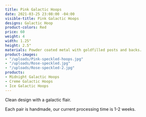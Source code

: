 ```yaml
---
title: Pink Galactic Hoops
date: 2021-03-25 23:08:00 -04:00
visible-title: Pink Galactic Hoops
designs: Galactic Hoop
product-colors: Red
price: 60
weight: 4
width: 1.25"
height: 2.5"
materials: Powder coated metal with goldfilled posts and backs.
product-images:
- "/uploads/Pink-speckled-hoops.jpg"
- "/uploads/Rose-speckled.jpg"
- "/uploads/Rose-speckled-2.jpg"
products:
- Midnight Galactic Hoops
- Creme Galactic Hoops
- Ice Galactic Hoops
---
```


Clean design with a galactic flair.

Each pair is handmade, our current processing time is 1-2 weeks.